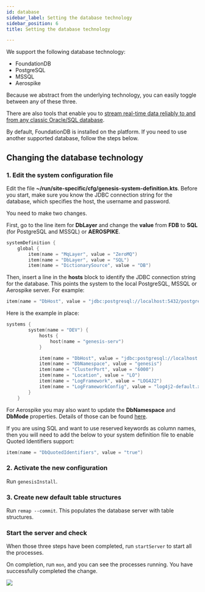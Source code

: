 ```yaml
---
id: database
sidebar_label: Setting the database technology
sidebar_position: 6
title: Setting the database technology

---
```

We support the following database technology:

* FoundationDB
* PostgreSQL
* MSSQL
* Aerospike

Because we abstract from the underlying technology, you can easily toggle between any of these three.

There are also tools that enable you to [stream real-time data reliably to and from any classic Oracle/SQL database](/creating-applications/defining-your-application/integrations/database-streaming/dbtogenesis/overview/).

By default, FoundationDB is installed on the platform. If you need to use another supported database, follow the steps below.

## Changing the database technology

### 1. Edit the system configuration file

Edit the file **\~/run/site-specific/cfg/genesis-system-definition.kts**. Before you start, make sure you know the JDBC connection string for the database, which specifies the host, the username and password.

You need to make two changes.

First, go to the line item for **DbLayer** and change the **value** from **FDB** to **SQL** (for PostgreSQL and MSSQL) or **AEROSPIKE**.

```kotlin
systemDefinition {
    global {
        item(name = "MqLayer", value = "ZeroMQ")
        item(name = "DbLayer", value = "SQL")
        item(name = "DictionarySource", value = "DB")

```


Then, insert a line in the **hosts** block to identify the JDBC connection string for the database. This points the system to the local PostgreSQL, MSSQL or Aerospike server. For example:

```kotlin
item(name = "DbHost", value = "jdbc:postgresql://localhost:5432/postgres?user=postgres&password=Password5432")
```

Here is the example in place:

```kotlin
systems {
        system(name = "DEV") {
            hosts {
                host(name = "genesis-serv")
            }

            item(name = "DbHost", value = "jdbc:postgresql://localhost:5432/postgres?user=postgres&password=Password5432")
            item(name = "DbNamespace", value = "genesis")
            item(name = "ClusterPort", value = "6000")
            item(name = "Location", value = "LO")
            item(name = "LogFramework", value = "LOG4J2")
            item(name = "LogFrameworkConfig", value = "log4j2-default.xml")
        }
    }
```

For Aerospike you may also want to update the **DbNamespace** and **DbMode** properties. Details of those can be found [here](/creating-applications/configure-runtime/system-definitions/).

If you are using SQL and want to use reserved keywords as column names, then you will need to add the below to your system definition file to enable Quoted Identifiers support:
```kotlin
item(name = "DbQuotedIdentifiers", value = "true")
```

### 2. Activate the new configuration

Run `genesisInstall`.

### 3. Create new default table structures

Run `remap --commit`. This populates the database server with table structures.

### Start the server and check

When those three steps have been completed, run `startServer` to start all the processes.

On completion, run `mon`, and you can see the processes running. You have successfully completed the change.

![](/img/mon-processes-running.png)